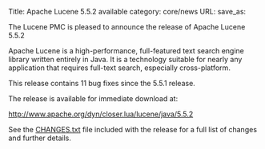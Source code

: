 Title: Apache Lucene 5.5.2 available
category: core/news
URL: 
save_as: 

The Lucene PMC is pleased to announce the release of Apache Lucene 5.5.2

Apache Lucene is a high-performance, full-featured text search engine
library written entirely in Java. It is a technology suitable for nearly
any application that requires full-text search, especially cross-platform.

This release contains 11 bug fixes since the 5.5.1 release.

The release is available for immediate download at:

  <http://www.apache.org/dyn/closer.lua/lucene/java/5.5.2>

See the [CHANGES.txt](/core/5_5_2/changes/Changes.html) file included with the
release for a full list of changes and further details.

